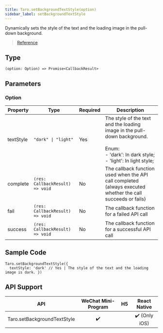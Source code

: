```yaml
---
title: Taro.setBackgroundTextStyle(option)
sidebar_label: setBackgroundTextStyle
---
```


Dynamically sets the style of the text and the loading image in the pull-down background.

> [Reference](https://developers.weixin.qq.com/miniprogram/dev/api/ui/background/wx.setBackgroundTextStyle.html)

## Type

```tsx
(option: Option) => Promise<CallbackResult>
```

## Parameters

### Option

<table>
  <thead>
    <tr>
      <th>Property</th>
      <th>Type</th>
      <th style={{ textAlign: "center"}}>Required</th>
      <th>Description</th>
    </tr>
  </thead>
  <tbody>
    <tr>
      <td>textStyle</td>
      <td><code>&quot;dark&quot; | &quot;light&quot;</code></td>
      <td style={{ textAlign: "center"}}>Yes</td>
      <td>The style of the text and the loading image in the pull-down background.<br /><br />Enum: <br />- 'dark': In dark style;<br />- 'light': In light style;</td>
    </tr>
    <tr>
      <td>complete</td>
      <td><code>(res: CallbackResult) =&gt; void</code></td>
      <td style={{ textAlign: "center"}}>No</td>
      <td>The callback function used when the API call completed (always executed whether the call succeeds or fails)</td>
    </tr>
    <tr>
      <td>fail</td>
      <td><code>(res: CallbackResult) =&gt; void</code></td>
      <td style={{ textAlign: "center"}}>No</td>
      <td>The callback function for a failed API call</td>
    </tr>
    <tr>
      <td>success</td>
      <td><code>(res: CallbackResult) =&gt; void</code></td>
      <td style={{ textAlign: "center"}}>No</td>
      <td>The callback function for a successful API call</td>
    </tr>
  </tbody>
</table>

## Sample Code

```tsx
Taro.setBackgroundTextStyle({
  textStyle: 'dark' // Yes | The style of the text and the loading image is dark. })
```

## API Support

|             API             | WeChat Mini-Program | H5 | React Native  |
|:---------------------------:|:-------------------:|:--:|:-------------:|
| Taro.setBackgroundTextStyle |         ✔️          |    | ✔️ (Only iOS) |
